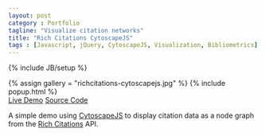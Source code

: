 ```yaml
---
layout: post
category : Portfolio
tagline: "Visualize citation networks"
title: "Rich Citations CytoscapeJS"
tags : [Javascript, jQuery, CytoscapeJS, Visualization, Bibliometrics]
---
```

{% include JB/setup %}

{% assign gallery = "richcitations-cytoscapejs.jpg" %}
{% include popup.html %}
<br/>
<a href="http://bl.ocks.org/mchelen/a0512b645949935fb6c0" target="_blank" class="btn btn-default" role="button"><i class="fa fa-external-link-square"></i> Live Demo</a> <a href="https://gist.github.com/mchelen/a0512b645949935fb6c0" class="btn btn-default" target="_blank"><i class="fa fa-github"></i> Source Code</a>

A simple demo using [CytoscapeJS](http://js.cytoscape.org/) to display citation data as a node graph from the [Rich Citations](http://www.ploslabs.org/rich-citations/) API.

<!--more-->




